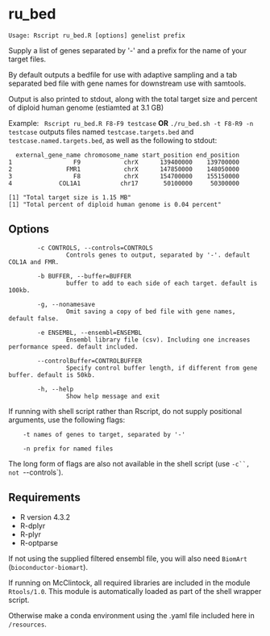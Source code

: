 # ru_bed

`Usage: Rscript ru_bed.R [options] genelist prefix`

Supply a list of genes separated by '-' and a prefix for the name of your target files. 

By default outputs a bedfile for use with adaptive sampling and a tab separated bed file with gene names for downstream use with samtools.

Output is also printed to stdout, along with the total target size and percent of diploid human genome (estiamted at 3.1 GB)

Example:
``` Rscript ru_bed.R F8-F9 testcase``` **OR** ```./ru_bed.sh -t F8-R9 -n testcase```
outputs files named `testcase.targets.bed` and `testcase.named.targets.bed`, as well as the following to stdout:

```
  external_gene_name chromosome_name start_position end_position
1                 F9            chrX      139400000    139700000
2               FMR1            chrX      147850000    148050000
3                 F8            chrX      154700000    155150000
4             COL1A1           chr17       50100000     50300000

[1] "Total target size is 1.15 MB"
[1] "Total percent of diploid human genome is 0.04 percent"
```

## Options

```
        -c CONTROLS, --controls=CONTROLS
                Controls genes to output, separated by '-'. default COL1A and FMR.

        -b BUFFER, --buffer=BUFFER
                buffer to add to each side of each target. default is 100kb.

        -g, --nonamesave
                Omit saving a copy of bed file with gene names, default false.

        -e ENSEMBL, --ensembl=ENSEMBL
                Ensembl library file (csv). Including one increases performance speed. default included.

        --controlBuffer=CONTROLBUFFER
                Specify control buffer length, if different from gene buffer. default is 50kb.

        -h, --help
                Show help message and exit

```

If running with shell script rather than Rscript, do not supply positional arguments, use the following flags:

        -t names of genes to target, separated by '-'

        -n prefix for named files

The long form of flags are also not available in the shell script (use `-c``, not `--controls`).
    
## Requirements

- R version 4.3.2
- R-dplyr
- R-plyr
- R-optparse

If not using the supplied filtered ensembl file, you will also need `BiomArt` (`bioconductor-biomart`).

If running on McClintock, all required libraries are included in the module `Rtools/1.0`. This module is automatically loaded as part of the shell wrapper script.

Otherwise make a conda environment using the .yaml file included here in `/resources`.

